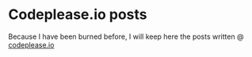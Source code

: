 # Codeplease.io posts

Because I have been burned before, I will keep here the posts written @ [codeplease.io](http://codeplease.io)